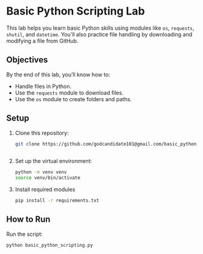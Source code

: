 # Basic Python Scripting Lab  

This lab helps you learn basic Python skills using modules like `os`, `requests`, `shutil`, and `datetime`.
You'll also practice file handling by downloading and modifying a file from GitHub.

## Objectives  
By the end of this lab, you’ll know how to:  
- Handle files in Python.  
- Use the `requests` module to download files.  
- Use the `os` module to create folders and paths.  

## Setup  
1. Clone this repository:  
   ```bash
   git clone https://github.com/godcandidate101@gmail.com/basic_python_scripting_lab
  
2. Set up the virtual environment:
   ```bash
   python -m venv venv
   source venv/bin/activate

3. Install required modules
   ```bash
   pip install -r requirements.txt


## How to Run
   Run the script:
   ```bash
   python basic_python_scripting.py
